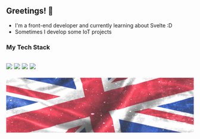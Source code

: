## Greetings! 👋
- I'm a front-end developer and currently learning about Svelte :D
- Sometimes I develop some IoT projects

### My Tech Stack
<img src="https://img.shields.io/badge/shadcn%2Fui-000000?style=for-the-badge&logo=shadcnui&logoColor=whit"> <img src="https://img.shields.io/badge/Tailwind_CSS-38B2AC?style=for-the-badge&logo=tailwind-css&logoColor=white"> <img src="https://img.shields.io/badge/SvelteKit-FF3E00?style=for-the-badge&logo=Svelte&logoColor=white"> <img src="https://img.shields.io/badge/Sqlite-003B57?style=for-the-badge&logo=sqlite&logoColor=white">
-
![union-jack](img/union-jack.jpg)
